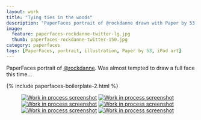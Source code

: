 ```yaml
---
layout: work
title: "Tying ties in the woods"
description: "PaperFaces portrait of @rockdanne drawn with Paper by 53 on an iPad."
image: 
  feature: paperfaces-rockdanne-twitter-lg.jpg
  thumb: paperfaces-rockdanne-twitter-150.jpg
category: paperfaces
tags: [PaperFaces, portrait, illustration, Paper by 53, iPad art]
---
```


PaperFaces portrait of [@rockdanne](http://twitter.com/rockdanne). Was almost tempted to draw a full face this time...

{% include paperfaces-boilerplate-2.html %}

<figure class="half">
	<a href="{{ site.url }}/images/paperfaces-rockdanne-process-1-lg.jpg"><img src="{{ site.url }}/images/paperfaces-rockdanne-process-1-600.jpg" alt="Work in process screenshot"></a>
	<a href="{{ site.url }}/images/paperfaces-rockdanne-process-2-lg.jpg"><img src="{{ site.url }}/images/paperfaces-rockdanne-process-2-600.jpg" alt="Work in process screenshot"></a>
	<a href="{{ site.url }}/images/paperfaces-rockdanne-process-3-lg.jpg"><img src="{{ site.url }}/images/paperfaces-rockdanne-process-3-600.jpg" alt="Work in process screenshot"></a>
	<a href="{{ site.url }}/images/paperfaces-rockdanne-process-4-lg.jpg"><img src="{{ site.url }}/images/paperfaces-rockdanne-process-4-600.jpg" alt="Work in process screenshot"></a>
	<a href="{{ site.url }}/images/paperfaces-rockdanne-process-5-lg.jpg"><img src="{{ site.url }}/images/paperfaces-rockdanne-process-5-600.jpg" alt="Work in process screenshot"></a>
	<a href="{{ site.url }}/images/paperfaces-rockdanne-process-6-lg.jpg"><img src="{{ site.url }}/images/paperfaces-rockdanne-process-6-600.jpg" alt="Work in process screenshot"></a>
</figure>